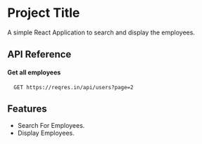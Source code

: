 # Project Title

A simple React Application to search and display the employees.

## API Reference

#### Get all employees

```http
  GET https://reqres.in/api/users?page=2
```

## Features

- Search For Employees.
- Display Employees.
